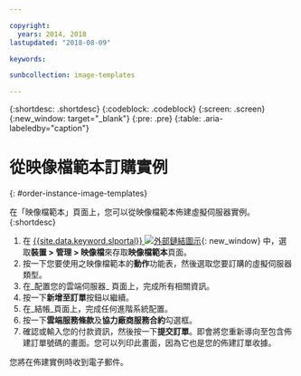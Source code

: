 ```yaml
---

copyright:
  years: 2014, 2018
lastupdated: "2018-08-09"

keywords:

sunbcollection: image-templates

---
```


{:shortdesc: .shortdesc}
{:codeblock: .codeblock}
{:screen: .screen}
{:new_window: target="_blank"}
{:pre: .pre}
{:table: .aria-labeledby="caption"}


# 從映像檔範本訂購實例
{: #order-instance-image-templates}

在「映像檔範本」頁面上，您可以從映像檔範本佈建虛擬伺服器實例。
{:shortdesc}

1. 在 [{{site.data.keyword.slportal}} ![外部鏈結圖示](../../icons/launch-glyph.svg "外部鏈結圖示")](https://control.softlayer.com/){: new_window} 中，選取**裝置 > 管理 > 映像檔**來存取**映像檔範本**頁面。
2. 按一下您要使用之映像檔範本的**動作**功能表，然後選取您要訂購的虛擬伺服器類型。
3. 在_配置您的雲端伺服器_ 頁面上，完成所有相關資訊。
4. 按一下**新增至訂單**按鈕以繼續。
5. 在_結帳_頁面上，完成任何進階系統配置。
6. 按一下**雲端服務條款**及**協力廠商服務合約**勾選框。
7. 確認或輸入您的付款資訊，然後按一下**提交訂單**。即會將您重新導向至包含佈建訂單號碼的畫面。您可以列印此畫面，因為它也是您的佈建訂單收據。

您將在佈建實例時收到電子郵件。
